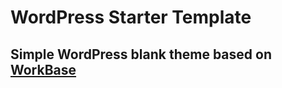 # WordPress Starter Template

## Simple WordPress blank theme based on [WorkBase](https://github.com/lcdsantos/workbase)